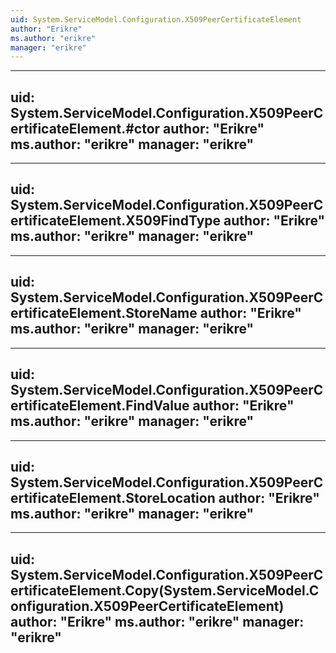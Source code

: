 ```yaml
---
uid: System.ServiceModel.Configuration.X509PeerCertificateElement
author: "Erikre"
ms.author: "erikre"
manager: "erikre"
---
```


---
uid: System.ServiceModel.Configuration.X509PeerCertificateElement.#ctor
author: "Erikre"
ms.author: "erikre"
manager: "erikre"
---

---
uid: System.ServiceModel.Configuration.X509PeerCertificateElement.X509FindType
author: "Erikre"
ms.author: "erikre"
manager: "erikre"
---

---
uid: System.ServiceModel.Configuration.X509PeerCertificateElement.StoreName
author: "Erikre"
ms.author: "erikre"
manager: "erikre"
---

---
uid: System.ServiceModel.Configuration.X509PeerCertificateElement.FindValue
author: "Erikre"
ms.author: "erikre"
manager: "erikre"
---

---
uid: System.ServiceModel.Configuration.X509PeerCertificateElement.StoreLocation
author: "Erikre"
ms.author: "erikre"
manager: "erikre"
---

---
uid: System.ServiceModel.Configuration.X509PeerCertificateElement.Copy(System.ServiceModel.Configuration.X509PeerCertificateElement)
author: "Erikre"
ms.author: "erikre"
manager: "erikre"
---
